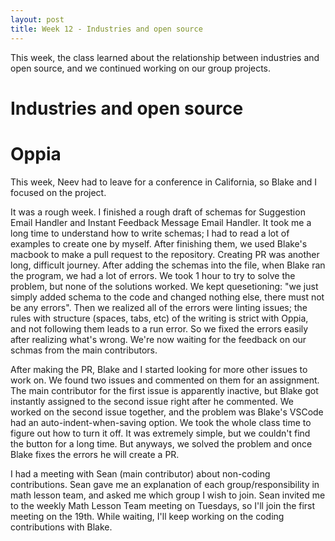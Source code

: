 ```yaml
---
layout: post
title: Week 12 - Industries and open source
---
```


This week, the class learned about the relationship between industries and open source, and we continued working on our group projects.

<!--more-->

# Industries and open source

# Oppia

This week, Neev had to leave for a conference in California, so Blake and I focused on the project.

It was a rough week. I finished a rough draft of schemas for Suggestion Email Handler and Instant Feedback Message Email Handler. It took me a long time to understand
how to write schemas; I had to read a lot of examples to create one by myself. After finishing them, we used Blake's macbook
to make a pull request to the repository. Creating PR was another long, difficult journey. After adding the schemas into the file, when
Blake ran the program, we had a lot of errors. We took 1 hour to try to solve the problem, but none of the solutions worked. We kept quesetioning:
"we just simply added schema to the code and changed nothing else, there must not be any errors". Then we realized all of the errors were
linting issues; the rules with structure (spaces, tabs, etc) of the writing is strict with Oppia, and not following them
leads to a run error. So we fixed the errors easily after realizing what's wrong. We're now waiting for the feedback
on our schmas from the main contributors.

After making the PR, Blake and I started looking for more other issues to work on. We found two issues and commented on them
for an assignment. The main contributor for the first issue is apparently inactive, but Blake got instantly assigned to the second 
issue right after he commented. We worked on the second issue together, and the problem was Blake's VSCode had an
auto-indent-when-saving option. We took the whole class time to figure out how to turn it off. It was extremely simple, but
we couldn't find the button for a long time. But anyways, we solved the problem and once Blake fixes the errors he will create a PR.

I had a meeting with Sean (main contributor) about non-coding contributions. Sean gave me an explanation of each group/responsibility in math lesson team, and asked me
which group I wish to join. Sean invited me to the weekly Math Lesson Team meeting on Tuesdays, so I'll join the first meeting on the 19th. While waiting, I'll keep working
on the coding contributions with Blake.

